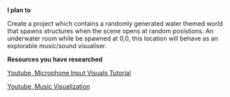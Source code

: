 **I plan to**

Create a project which contains a randomly generated water themed world that spawns structures when the scene opens at random posistions.
An underwater room while be spawned at 0,0, this location will behave as an explorable music/sound visualiser.

**Resources you have researched**

[Youtube, Microphone Input Visuals Tutorial](https://www.youtube.com/watch?v=GHc9RF258VA)

[Youtube, Music Visualization](https://www.youtube.com/watch?v=eTP_8NXwyNE)
